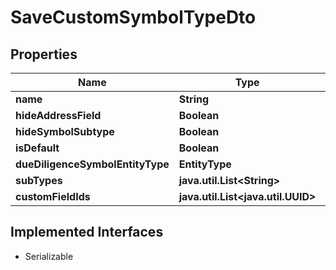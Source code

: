 

# SaveCustomSymbolTypeDto


## Properties

Name | Type | Description | Notes
------------ | ------------- | ------------- | -------------
**name** | **String** |  | 
**hideAddressField** | **Boolean** |  |  [optional]
**hideSymbolSubtype** | **Boolean** |  |  [optional]
**isDefault** | **Boolean** |  |  [optional]
**dueDiligenceSymbolEntityType** | **EntityType** |  |  [optional]
**subTypes** | **java.util.List&lt;String&gt;** |  |  [optional]
**customFieldIds** | **java.util.List&lt;java.util.UUID&gt;** |  |  [optional]


## Implemented Interfaces

* Serializable


